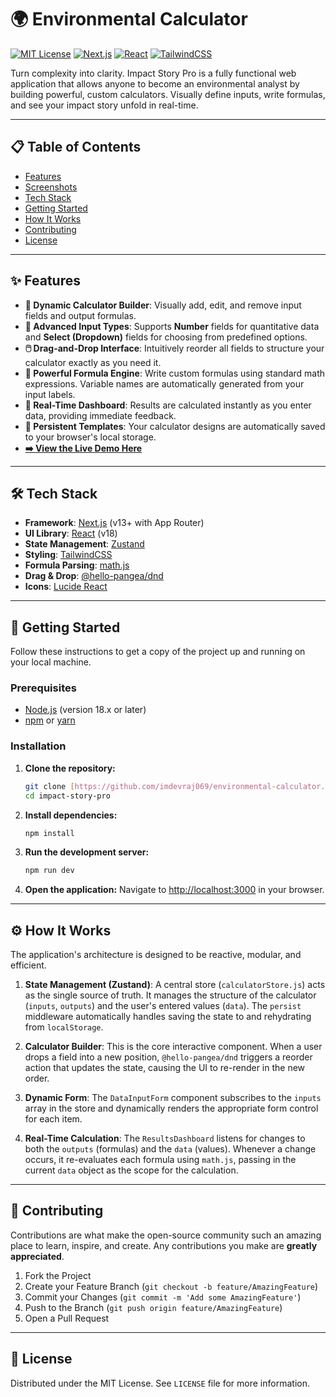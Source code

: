 # 🌍 Environmental Calculator

[![MIT License](https://img.shields.io/badge/License-MIT-green.svg)](https://choosealicense.com/licenses/mit/)
[![Next.js](https://img.shields.io/badge/Next-black?logo=next.js&logoColor=white)](https://nextjs.org/)
[![React](https://img.shields.io/badge/React-20232A?logo=react&logoColor=61DAFB)](https://react.dev/)
[![TailwindCSS](https://img.shields.io/badge/Tailwind_CSS-38B2AC?logo=tailwind-css&logoColor=white)](https://tailwindcss.com/)

Turn complexity into clarity. Impact Story Pro is a fully functional web application that allows anyone to become an environmental analyst by building powerful, custom calculators. Visually define inputs, write formulas, and see your impact story unfold in real-time.

---

## 📋 Table of Contents

- [Features](#-features)
- [Screenshots](#-screenshots)
- [Tech Stack](#-tech-stack)
- [Getting Started](#-getting-started)
- [How It Works](#-how-it-works)
- [Contributing](#-contributing)
- [License](#-license)

---

## ✨ Features

-   **📝 Dynamic Calculator Builder**: Visually add, edit, and remove input fields and output formulas.
-   **🔢 Advanced Input Types**: Supports **Number** fields for quantitative data and **Select (Dropdown)** fields for choosing from predefined options.
-   **🖱️ Drag-and-Drop Interface**: Intuitively reorder all fields to structure your calculator exactly as you need it.
-   **🧮 Powerful Formula Engine**: Write custom formulas using standard math expressions. Variable names are automatically generated from your input labels.
-   **🚀 Real-Time Dashboard**: Results are calculated instantly as you enter data, providing immediate feedback.
-   **💾 Persistent Templates**: Your calculator designs are automatically saved to your browser's local storage.
-   [**➡️ View the Live Demo Here**](https://environmental-calculator.vercel.app/)
---


## 🛠️ Tech Stack

-   **Framework**: [Next.js](https://nextjs.org/) (v13+ with App Router)
-   **UI Library**: [React](https://react.dev/) (v18)
-   **State Management**: [Zustand](https://github.com/pmndrs/zustand)
-   **Styling**: [TailwindCSS](https://tailwindcss.com/)
-   **Formula Parsing**: [math.js](https://mathjs.org/)
-   **Drag & Drop**: [@hello-pangea/dnd](https://github.com/hello-pangea/dnd)
-   **Icons**: [Lucide React](https://lucide.dev/)

---

## 🚀 Getting Started

Follow these instructions to get a copy of the project up and running on your local machine.

### Prerequisites

-   [Node.js](https://nodejs.org/) (version 18.x or later)
-   [npm](https://www.npmjs.com/) or [yarn](https://yarnpkg.com/)

### Installation

1.  **Clone the repository:**
    ```bash
    git clone [https://github.com/imdevraj069/environmental-calculator.git](https://github.com/imdevraj069/environmental-calculator.git)
    cd impact-story-pro
    ```

2.  **Install dependencies:**
    ```bash
    npm install
    ```

3.  **Run the development server:**
    ```bash
    npm run dev
    ```

4.  **Open the application:**
    Navigate to [http://localhost:3000](http://localhost:3000) in your browser.

---

## ⚙️ How It Works

The application's architecture is designed to be reactive, modular, and efficient.

1.  **State Management (Zustand)**: A central store (`calculatorStore.js`) acts as the single source of truth. It manages the structure of the calculator (`inputs`, `outputs`) and the user's entered values (`data`). The `persist` middleware automatically handles saving the state to and rehydrating from `localStorage`.

2.  **Calculator Builder**: This is the core interactive component. When a user drops a field into a new position, `@hello-pangea/dnd` triggers a reorder action that updates the state, causing the UI to re-render in the new order.

3.  **Dynamic Form**: The `DataInputForm` component subscribes to the `inputs` array in the store and dynamically renders the appropriate form control for each item.

4.  **Real-Time Calculation**: The `ResultsDashboard` listens for changes to both the `outputs` (formulas) and the `data` (values). Whenever a change occurs, it re-evaluates each formula using `math.js`, passing in the current `data` object as the scope for the calculation.

---

## 🤝 Contributing

Contributions are what make the open-source community such an amazing place to learn, inspire, and create. Any contributions you make are **greatly appreciated**.

1.  Fork the Project
2.  Create your Feature Branch (`git checkout -b feature/AmazingFeature`)
3.  Commit your Changes (`git commit -m 'Add some AmazingFeature'`)
4.  Push to the Branch (`git push origin feature/AmazingFeature`)
5.  Open a Pull Request

---

## 📄 License

Distributed under the MIT License. See `LICENSE` file for more information.